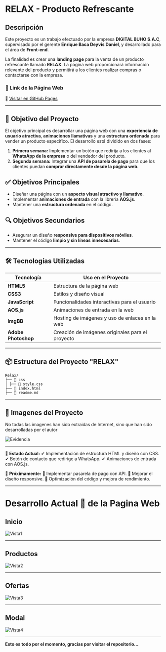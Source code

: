 # RELAX - Producto Refrescante

## Descripción
Este proyecto es un trabajo efectuado por la empresa **DIGITAL BUHO S.A.C**, supervisado por el gerente **Enrique Baca Deyvis Daniel**, y desarrollado para el área de **Front-end**.

La finalidad es crear una **landing page** para la venta de un producto refrescante llamado **RELAX**. La página web proporcionará información relevante del producto y permitirá a los clientes realizar compras o contactarse con la empresa.

### 📍 Link de la Página Web
🔗 [Visitar en GitHub Pages](https://siologodr.github.io/LadingOneProduct/)

---

## 🎯 Objetivo del Proyecto
El objetivo principal es desarrollar una página web con una **experiencia de usuario atractiva**, **animaciones llamativas** y una **estructura ordenada** para vender un producto específico. El desarrollo está dividido en dos fases:

1. **Primera semana:** Implementar un botón que redirija a los clientes al **WhatsApp de la empresa** o del vendedor del producto.
2. **Segunda semana:** Integrar una **API de pasarela de pago** para que los clientes puedan **comprar directamente desde la página web**.

## ✅ Objetivos Principales
- Diseñar una página con un **aspecto visual atractivo y llamativo**.
- Implementar **animaciones de entrada** con la librería **AOS.js**.
- Mantener una **estructura ordenada** en el código.

## 🔍 Objetivos Secundarios
- Asegurar un diseño **responsive para dispositivos móviles**.
- Mantener el código **limpio y sin líneas innecesarias**.

---

## 🛠️ Tecnologías Utilizadas

| Tecnología          | Uso en el Proyecto |
|---------------------|--------------------|
| **HTML5**           | Estructura de la página web |
| **CSS3**            | Estilos y diseño visual |
| **JavaScript**      | Funcionalidades interactivas para el usuario |
| **AOS.js**          | Animaciones de entrada en la web |
| **ImgBB**           | Hosting de imágenes y uso de enlaces en la web |
| **Adobe Photoshop** | Creación de imágenes originales para el proyecto |

---

## 📦 Estructura del Proyecto "RELAX"

```
Relax/
├── 📂 css
│ ├── 🎨 style.css
├── 📄 index.html
├── 📜 readme.md
```

---

## 📍 Imagenes del Proyecto
No todas las imagenes han sido extraidas de Internet, sino que han sido desarrolladas por el autor

![Evidencia](https://i.ibb.co/jZRDC5Bg/image.png)

---

📌 **Estado Actual:**
✔ Implementación de estructura HTML y diseño con CSS.
✔ Botón de contacto que redirige a WhatsApp.
✔ Animaciones de entrada con AOS.js.

🚧 **Próximamente:**
🔹 Implementar pasarela de pago con API.
🔹 Mejorar el diseño responsive.
🔹 Optimización del código y mejora de rendimiento.

---

# Desarrollo Actual 🚀 de la Pagina Web

## Inicio

![Vista1](https://i.ibb.co/0pStmGvY/1.png)

---

## Productos

![Vista2](https://i.ibb.co/xSYWvs3H/2.png)

---

## Ofertas

![Vista3](https://i.ibb.co/TxnycHDZ/3.png)

---

## Modal

![Vista4](https://i.ibb.co/jPZ8yfNY/4.png)

---

**Esto es todo por el momento, gracias por visitar el repositorio...**
